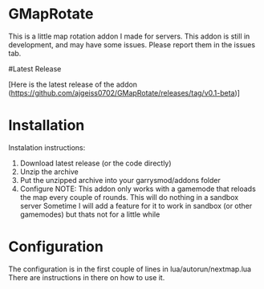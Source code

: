 # GMapRotate

This is a little map rotation addon I made for servers.
This addon is still in development, and may have some issues. Please report them in the issues tab.

#Latest Release

[Here is the latest release of the addon (https://github.com/ajgeiss0702/GMapRotate/releases/tag/v0.1-beta)]


# Installation

Instalation instructions: 
1. Download latest release (or the code directly)
2. Unzip the archive
3. Put the unzipped archive into your garrysmod/addons folder
4. Configure
NOTE: This addon only works with a gamemode that reloads the map every couple of rounds. This will do nothing in a sandbox server
Sometime I will add a feature for it to work in sandbox (or other gamemodes) but thats not for a little while


# Configuration

The configuration is in the first couple of lines in lua/autorun/nextmap.lua
There are instructions in there on how to use it.
